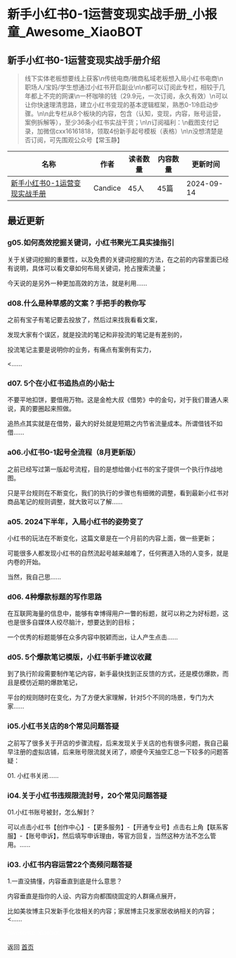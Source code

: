 # 新手小红书0-1运营变现实战手册_小报童_Awesome_XiaoBOT

## 新手小红书0-1运营变现实战手册介绍
> 线下实体老板想要线上获客\n传统电商/微商私域老板想入局小红书电商\n职场人/宝妈/学生想通过小红书开启副业\n\n都可以订阅此专栏，相较于几年都上不完的网课\n一杯咖啡的钱（29.9元，一次订阅，永久有效）\n可以让你快速理清思路，建立小红书变现的基本逻辑框架，熟悉0-1冷启动步骤。\n\n此专栏从8个板块的内容，包含（认知，变现，内容，账号运营，案例拆解等），至少36条小红书实战干货；\n\n订阅福利：\n截图支付记录，加微信cxx16161818，领取4份新手起号模板（表格）\n\n没想清楚是否订阅，可先围观公众号【常玉静】  
  


|名称|作者|读者数量|内容数量|更新时间|
|---|---|---|---|---|
|[新手小红书0-1运营变现实战手册](https://xiaobot.net/p/cxx16161818?refer=9c3f1c95-a052-465a-9902-f6d75080262a)|Candice|45人|45篇|2024-09-14|

## 最近更新
### g05.如何高效挖掘关键词，小红书聚光工具实操指引

关于关键词挖掘的重要性，以及免费的关键词挖掘的方法，在之前的内容里面已经有说明，具体可以看文章如何布局关键词，抢占搜索流量；

今天说的是另外一种更加高效的方法，就是利用......

### d08.什么是种草感的文案？手把手的教你写

之前有宝子有笔记要去投放了，然后过来找我看看文案，

发现大家有个误区，就是投流的笔记和非投流的笔记是有差别的，

投流笔记主要是说明你的业务，有痛点有案例有实力，

<......

### d07. 5个在小红书追热点的小贴士

不要平地扣饼，要借用万物。这是金枪大叔《借势》中的金句，对于我们普通人来说，真的要圈起来照做。

追热点其实就是在借势，最大的好处就是短期之内节省流量成本。所谓借钱不如借......

### a06.小红书0-1起号全流程（8月更新版）

之前已经写过第一版起号流程，目的是想给做小红书的宝子提供一个执行作战地图。

只是平台规则在不断变化，我们的执行的步骤也有细微的调整，看到最新小红书对商品笔记的规则调整，就大致可以了解......

### a05. 2024下半年，入局小红书的姿势变了

小红书的玩法在不断变化，这篇文章是在一个月前的内容上面，做一些更新；

可能很多人都发现小红书的自然流起号越来越难了，任何赛道入场的人变多，就是内卷的开始。

当然，我自己思......

### d06. 4种爆款标题的写作思路

在互联网海量的信息中，能够有幸博得用户一瞥的标题，就可以称之为好标题，这也是很多自媒体人绞尽脑汁，想要达到的目标；

一个优秀的标题能够在众多内容中脱颖而出，让人产生点击......

### d05. 5个爆款笔记模版，小红书新手建议收藏

到了执行阶段需要制作笔记内容，新手最快找到正反馈的方式，还是模仿爆款，而且是模仿近期的爆款笔记，

平台的规则随时在变化，为了方便大家理解，针对5个不同的场景，专门为大家......

### i05.小红书关店的8个常见问题答疑

之前写了很多关于开店的步骤流程，后来发现关于关店的也有很多问题，我自己最早注册的虚拟店铺，后来账号限流就关闭了，顺便今天抽空汇总一下较多的问题答疑：

01\. 小红书关闭......

### i04.关于小红书违规限流封号，20个常见问题答疑

01.小红书账号被封，怎么解封？

可以点击小红书【创作中心】-【更多服务】-【开通专业号】点击右上角【联系客服】-【账号申诉】，然后填写申诉理由，等官方回复，当然这种方法不怎么管用。......

### i03. 小红书内容运营22个高频问题答疑

1.一直没搞懂，内容垂直到底是什么意思？

内容垂直是指你的人设、内容方向都围绕固定的人群痛点展开，

比如美妆博主只发新手化妆相关的内容；家居博主只发家居收纳相关的内容；<......


<a href="https://github.com/Reno9527/awesome-xiaobot" style="color: white; text-decoration: none;">awesome-xiaobot</a>

返回 [首页](../README.md)
